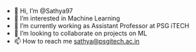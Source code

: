 - 👋 Hi, I’m @Sathya97
- 👀 I’m interested in Machine Learning
- 🌱 I’m currently working as Assistant Professor at PSG iTECH
- 💞️ I’m looking to collaborate on projects on ML
- 📫 How to reach me sathya@psgitech.ac.in

<!---
Sathya97/Sathya97 is a ✨ special ✨ repository because its `README.md` (this file) appears on your GitHub profile.
You can click the Preview link to take a look at your changes.
--->
